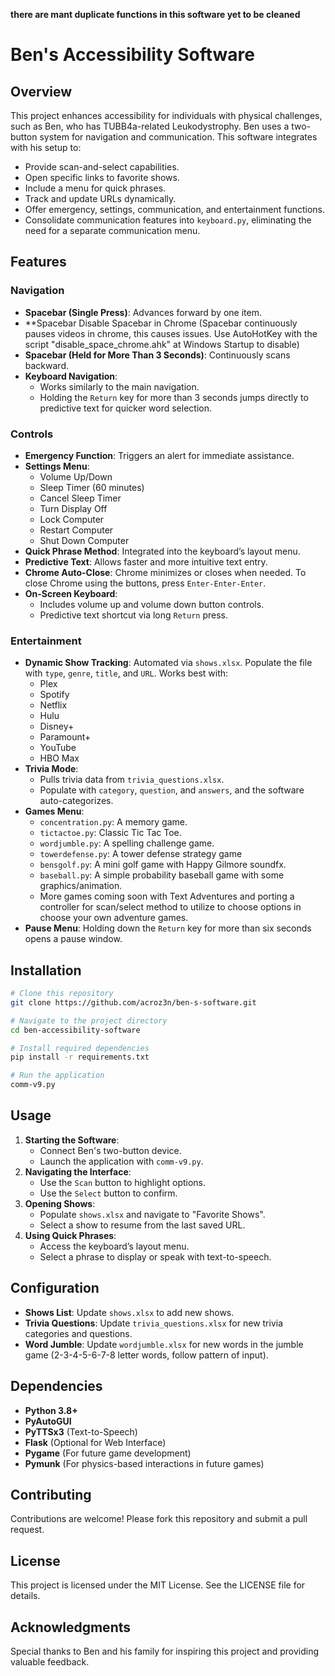 **there are mant duplicate functions in this software yet to be cleaned**

# Ben's Accessibility Software

## Overview

This project enhances accessibility for individuals with physical challenges, such as Ben, who has TUBB4a-related Leukodystrophy. Ben uses a two-button system for navigation and communication. This software integrates with his setup to:

- Provide scan-and-select capabilities.
- Open specific links to favorite shows.
- Include a menu for quick phrases.
- Track and update URLs dynamically.
- Offer emergency, settings, communication, and entertainment functions.
- Consolidate communication features into `keyboard.py`, eliminating the need for a separate communication menu.

## Features

### Navigation

- **Spacebar (Single Press)**: Advances forward by one item.
- **Spacebar Disable Spacebar in Chrome (Spacebar continuously pauses videos in chrome, this causes issues. Use AutoHotKey with the script "disable_space_chrome.ahk" at Windows Startup to disable)
- **Spacebar (Held for More Than 3 Seconds)**: Continuously scans backward.
- **Keyboard Navigation**:
  - Works similarly to the main navigation.
  - Holding the `Return` key for more than 3 seconds jumps directly to predictive text for quicker word selection.

### Controls

- **Emergency Function**: Triggers an alert for immediate assistance.
- **Settings Menu**:
  - Volume Up/Down
  - Sleep Timer (60 minutes)
  - Cancel Sleep Timer
  - Turn Display Off
  - Lock Computer
  - Restart Computer
  - Shut Down Computer
- **Quick Phrase Method**: Integrated into the keyboard’s layout menu.
- **Predictive Text**: Allows faster and more intuitive text entry.
- **Chrome Auto-Close**: Chrome minimizes or closes when needed. To close Chrome using the buttons, press `Enter-Enter-Enter`.
- **On-Screen Keyboard**:
  - Includes volume up and volume down button controls.
  - Predictive text shortcut via long `Return` press.

### Entertainment

- **Dynamic Show Tracking**: Automated via `shows.xlsx`. Populate the file with `type`, `genre`, `title`, and `URL`. Works best with:
  - Plex
  - Spotify
  - Netflix
  - Hulu
  - Disney+
  - Paramount+
  - YouTube
  - HBO Max
- **Trivia Mode**:
  - Pulls trivia data from `trivia_questions.xlsx`.
  - Populate with `category`, `question`, and `answers`, and the software auto-categorizes.
- **Games Menu**:
  - `concentration.py`: A memory game.
  - `tictactoe.py`: Classic Tic Tac Toe.
  - `wordjumble.py`: A spelling challenge game.
  - `towerdefense.py`: A tower defense strategy game
  - `bensgolf.py`: A mini golf game with Happy Gilmore soundfx.
  - `baseball.py`: A simple probability baseball game with some graphics/animation.
  - More games coming soon with Text Adventures and porting a controller for scan/select method to utilize to choose options in choose your own adventure games.
- **Pause Menu**: Holding down the `Return` key for more than six seconds opens a pause window.

## Installation

```bash
# Clone this repository
git clone https://github.com/acroz3n/ben-s-software.git

# Navigate to the project directory
cd ben-accessibility-software

# Install required dependencies
pip install -r requirements.txt

# Run the application
comm-v9.py
```

## Usage

1. **Starting the Software**:
   - Connect Ben's two-button device.
   - Launch the application with `comm-v9.py`.
2. **Navigating the Interface**:
   - Use the `Scan` button to highlight options.
   - Use the `Select` button to confirm.
3. **Opening Shows**:
   - Populate `shows.xlsx` and navigate to "Favorite Shows".
   - Select a show to resume from the last saved URL.
4. **Using Quick Phrases**:
   - Access the keyboard’s layout menu.
   - Select a phrase to display or speak with text-to-speech.

## Configuration

- **Shows List**: Update `shows.xlsx` to add new shows.
- **Trivia Questions**: Update `trivia_questions.xlsx` for new trivia categories and questions.
- **Word Jumble**: Update `wordjumble.xlsx` for new words in the jumble game (2-3-4-5-6-7-8 letter words, follow pattern of input).

## Dependencies

- **Python 3.8+**
- **PyAutoGUI**
- **PyTTSx3** (Text-to-Speech)
- **Flask** (Optional for Web Interface)
- **Pygame** (For future game development)
- **Pymunk** (For physics-based interactions in future games)

## Contributing

Contributions are welcome! Please fork this repository and submit a pull request.

## License

This project is licensed under the MIT License. See the LICENSE file for details.

## Acknowledgments

Special thanks to Ben and his family for inspiring this project and providing valuable feedback.

